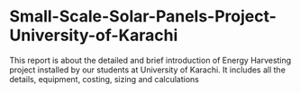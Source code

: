 # Small-Scale-Solar-Panels-Project-University-of-Karachi
This report is about the detailed and brief introduction of Energy Harvesting project installed by our students at University of Karachi. It includes all the details, equipment, costing, sizing and calculations  
